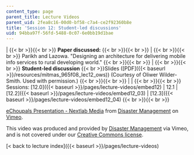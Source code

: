 ```yaml
---
content_type: page
parent_title: Lecture Videos
parent_uid: 2fea8c16-00d0-bf58-c7a4-ce2f92360b8e
title: 'Session 12: Student-led discussions'
uid: 94bba97f-56fd-5488-0c07-6e0bb19d1bae
---
```


|  {{< br >}}{{< br >}} **Paper discussed:** {{< br >}}{{< br >}}  |  {{< br >}}{{< br >}} Parikh and Lazowa. "Designing an architecture for delivering mobile info services to rural developing world." {{< br >}}{{< br >}}  |  {{< br >}}{{< br >}} **Student-led discussion**  {{< br >}}Slides ([PDF]({{< baseurl >}}/resources/mitmas_965f08_lec12_ows)) (Courtesy of Oliwer Wilder-Smith. Used with permission.) {{< br >}}{{< br >}}  |
|  {{< br >}}{{< br >}} Sessions: [12.0]({{< baseurl >}}/pages/lecture-videos/embed12) &#124; 12.1 &#124; [12.2]({{< baseurl >}}/pages/lecture-videos/embed12_03) &#124; [12.3]({{< baseurl >}}/pages/lecture-videos/embed12_04) {{< br >}}{{< br >}}  

[eChoupals Presentation - Nextlab Media](https://vimeo.com/2066004) from [Disaster Management](https://vimeo.com/user807017) on [Vimeo](https://vimeo.com).

This video was produced and provided by [Disaster Management](http://vimeo.com/user807017) via Vimeo, and is not covered under our [Creative Commons license](/terms/#cc).

[< back to lecture index]({{< baseurl >}}/pages/lecture-videos)